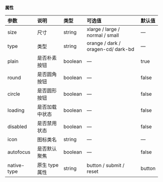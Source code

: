 **属性**

| 参数        | 说明           | 类型    | 可选值                             | 默认值 |
| :---------- | :------------- | :------ | :--------------------------------- | :----- |
| size        | 尺寸           | string  | xlarge / large / normal / small    | —      |
| type        | 类型           | string  | orange / dark / oragen-cd/ dark-bd | —      |
| plain       | 是否朴素按钮   | boolean | —                                  | true   |
| round       | 是否圆角按钮   | boolean | —                                  | false  |
| circle      | 是否圆形按钮   | boolean | —                                  | false  |
| loading     | 是否加载中状态 | boolean | —                                  | false  |
| disabled    | 是否禁用状态   | boolean | —                                  | false  |
| icon        | 图标类名       | string  | —                                  | —      |
| autofocus   | 是否默认聚焦   | boolean | —                                  | false  |
| native-type | 原生 type 属性 | string  | button / submit / reset            | button |